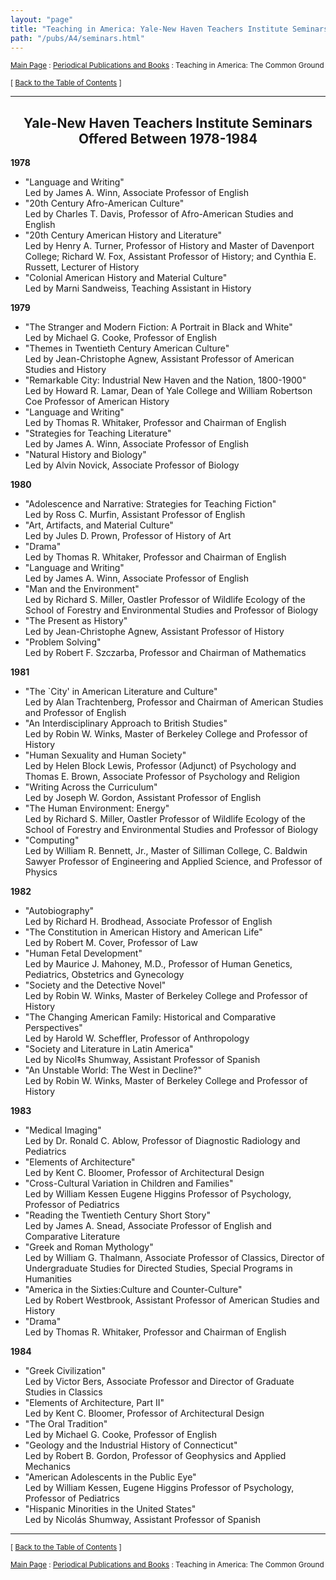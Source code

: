 ```yaml
---
layout: "page"
title: "Teaching in America: Yale-New Haven Teachers Institute Seminars Offered Between 1978-1984"
path: "/pubs/A4/seminars.html"
---
```

<main>
<p><small><a href="/">Main Page</a> : <a href="/pubs/">Periodical Publications and Books</a> : Teaching in America: The Common Ground</small></p>
<p><small>[ <a href="/pubs/A4/">Back to the Table of Contents</a> ]</small></p>
<hr/>
<h2 align="CENTER">Yale-New Haven Teachers Institute Seminars Offered Between 1978-1984</h2>
<p><b>1978</b></p>
<ul>
<li>"Language and Writing"<br/>
Led by James A. Winn, Associate Professor of English</li>
<li>"20th Century Afro-American Culture"<br/>
Led by Charles T. Davis, Professor of Afro-American Studies and English</li>
<li>"20th Century American History and Literature"<br/>
Led by Henry A. Turner, Professor of History and Master of Davenport College; Richard
W. Fox, Assistant Professor of History; and Cynthia E.
Russett, Lecturer of History</li>
<li>"Colonial American History and Material Culture"<br/>
Led by Marni Sandweiss, Teaching Assistant in History</li>
</ul>
<p><b>1979</b></p>
<ul>
<li>"The Stranger and Modern Fiction: A Portrait in Black and White"<br/>
Led by Michael G. Cooke, Professor of English</li>
<li>"Themes in Twentieth Century American Culture"<br/>
Led by Jean-Christophe Agnew, Assistant Professor of American Studies and
History</li>
<li>"Remarkable City: Industrial New Haven and the Nation, 1800-1900"<br/>
Led by Howard R. Lamar, Dean of Yale College and William Robertson Coe
Professor of American History</li>
<li>"Language and Writing"<br/>
Led by Thomas R. Whitaker, Professor and Chairman of English </li>
<li>"Strategies for Teaching Literature"<br/>
Led by James A. Winn, Associate Professor of English</li>
<li>"Natural History and Biology"<br/>
Led by Alvin Novick, Associate Professor of Biology</li>
</ul>
<p><b>1980</b></p>
<ul>
<li>"Adolescence and Narrative: Strategies for Teaching Fiction"<br/>
Led by Ross C. Murfin, Assistant Professor of English</li>
<li>"Art, Artifacts, and Material Culture"<br/>
Led by Jules D. Prown, Professor of History of Art</li>
<li>"Drama"<br/>
Led by Thomas R. Whitaker, Professor and Chairman of English</li>
<li>"Language and Writing"<br/>
Led by James A. Winn, Associate Professor of English</li>
<li>"Man and the Environment"<br/>
Led by Richard S. Miller, Oastler Professor of Wildlife Ecology of the
School of Forestry and Environmental Studies and Professor of Biology</li>
<li>"The Present as History"<br/>
Led by Jean-Christophe Agnew, Assistant Professor of History</li>
<li>"Problem Solving"<br/>
Led by Robert F. Szczarba, Professor and Chairman of Mathematics</li>
</ul>
<p><b>1981</b></p>
<ul>
<li>"The `City' in American Literature and Culture"<br/>
Led by Alan Trachtenberg, Professor and Chairman of American Studies and
Professor of English</li>
<li>"An Interdisciplinary Approach to British Studies"<br/>
Led by Robin W. Winks, Master of Berkeley College and Professor of
History</li>
<li>"Human Sexuality and Human Society"<br/>
Led by Helen Block Lewis, Professor (Adjunct) of Psychology and Thomas
E. Brown, Associate Professor of Psychology and Religion</li>
<li>"Writing Across the Curriculum"<br/>
Led by Joseph W. Gordon, Assistant Professor of English</li>
<li>"The Human Environment: Energy"<br/>
Led by Richard S. Miller, Oastler Professor of Wildlife Ecology of the
School of Forestry and Environmental Studies and Professor of Biology</li>
<li>"Computing"<br/>
Led by William R. Bennett, Jr., Master of Silliman College, C. Baldwin
Sawyer Professor of Engineering and Applied Science, and Professor of
Physics</li>
</ul>
<p><b>1982</b></p>
<ul>
<li>"Autobiography"<br/>
Led by Richard H. Brodhead, Associate Professor of English</li>
<li>"The Constitution in American History and American Life"<br/>
Led by Robert M. Cover, Professor of Law</li>
<li>"Human Fetal Development"<br/>
Led by Maurice J. Mahoney, M.D., Professor of Human Genetics,
Pediatrics, Obstetrics and Gynecology</li>
<li>"Society and the Detective Novel"<br/>
Led by Robin W. Winks, Master of Berkeley College and Professor of
History</li>
<li>"The Changing American Family: Historical and Comparative
Perspectives"<br/>
Led by Harold W. Scheffler, Professor of Anthropology</li>
<li>"Society and Literature in Latin America"<br/>
Led by Nicol‡s Shumway, Assistant Professor of Spanish</li>
<li>"An Unstable World: The West in Decline?"<br/>
Led by Robin W. Winks, Master of Berkeley College and Professor of
History</li>
</ul>
<p><b>1983</b></p>
<ul>
<li>"Medical Imaging"<br/>
Led by Dr. Ronald C. Ablow, Professor of Diagnostic Radiology and Pediatrics</li>
<li>"Elements of Architecture"<br/>
Led by Kent C. Bloomer, Professor of Architectural Design</li>
<li>"Cross-Cultural Variation in Children and Families"<br/>
Led by William Kessen Eugene Higgins Professor of Psychology, Professor of
Pediatrics</li>
<li>"Reading the Twentieth Century Short Story"<br/>
Led by James A. Snead, Associate Professor of English and Comparative
Literature</li>
<li>"Greek and Roman Mythology"<br/>
Led by William G. Thalmann, Associate Professor of Classics, Director of
Undergraduate Studies for Directed Studies, Special Programs in
Humanities</li>
<li>"America in the Sixties:Culture and Counter-Culture"<br/>
Led by Robert Westbrook, Assistant Professor of American Studies and
History</li>
<li>"Drama"<br/>
Led by Thomas R. Whitaker, Professor and Chairman of English</li>
</ul>
<p><b>1984</b></p>
<ul>
<li>"Greek Civilization"<br/>
Led by Victor Bers, Associate Professor and Director of Graduate Studies
in Classics</li>
<li>"Elements of Architecture, Part II"<br/>
Led by Kent C. Bloomer, Professor of Architectural Design</li>
<li>"The Oral Tradition"<br/>
Led by Michael G. Cooke, Professor of English</li>
<li>"Geology and the Industrial History of Connecticut"<br/>
Led by Robert B. Gordon, Professor of Geophysics and Applied
Mechanics</li>
<li>"American Adolescents in the Public Eye"<br/>
Led by William Kessen, Eugene Higgins Professor of Psychology, Professor
of Pediatrics</li>
<li>"Hispanic Minorities in the United States"<br/>
Led by Nicolás Shumway, Assistant Professor of Spanish</li>
</ul>
<hr/>
<p><small>[ <a href="/pubs/A4/">Back to the Table of Contents</a> ]</small></p>
<p><small><a href="/">Main Page</a> : <a href="/pubs/">Periodical Publications and Books</a> : Teaching in America: The Common Ground</small></p>
</main>
